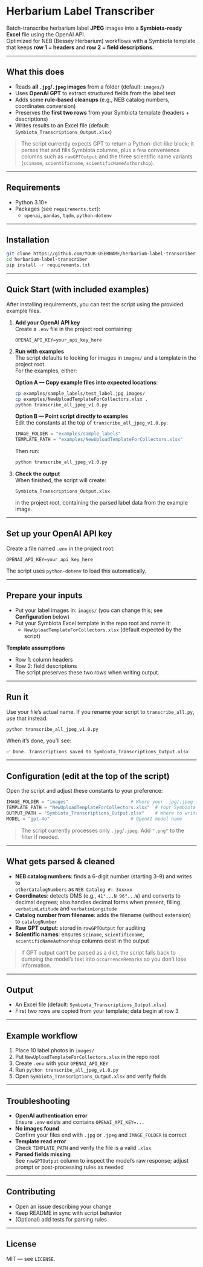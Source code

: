 # Herbarium Label Transcriber

Batch-transcribe herbarium label **JPEG** images into a **Symbiota-ready Excel** file using the OpenAI API.  
Optimized for NEB (Bessey Herbarium) workflows with a Symbiota template that keeps **row 1 = headers** and **row 2 = field descriptions**.

---

## What this does

- Reads **all `.jpg`/`.jpeg` images** from a folder (default: `images/`)
- Uses **OpenAI GPT** to extract structured fields from the label text
- Adds some **rule-based cleanups** (e.g., NEB catalog numbers, coordinates conversion)
- Preserves the **first two rows** from your Symbiota template (headers + descriptions)
- Writes results to an Excel file (default: `Symbiota_Transcriptions_Output.xlsx`)

> The script currently expects GPT to return a Python-dict-like block; it parses that and fills Symbiota columns, plus a few convenience columns such as `rawGPTOutput` and the three scientific name variants (`sciname`, `scientificname`, `scientificNameAuthorship`).

---

## Requirements

- Python 3.10+
- Packages (see `requirements.txt`):
  - `openai`, `pandas`, `tqdm`, `python-dotenv`

---

## Installation

```bash
git clone https://github.com/YOUR-USERNAME/herbarium-label-transcriber.git
cd herbarium-label-transcriber
pip install -r requirements.txt
```

---

## Quick Start (with included examples)

After installing requirements, you can test the script using the provided example files.

1. **Add your OpenAI API key**  
   Create a `.env` file in the project root containing:
   ```
   OPENAI_API_KEY=your_api_key_here
   ```

2. **Run with examples**  
   The script defaults to looking for images in `images/` and a template in the project root.  
   For the examples, either:

   **Option A — Copy example files into expected locations**:
   ```bash
   cp examples/sample_labels/test_label.jpg images/
   cp examples/NewUploadTemplateForCollectors.xlsx .
   python transcribe_all_jpeg_v1.0.py
   ```

   **Option B — Point script directly to examples**  
   Edit the constants at the top of `transcribe_all_jpeg_v1.0.py`:
   ```python
   IMAGE_FOLDER = "examples/sample_labels"
   TEMPLATE_PATH = "examples/NewUploadTemplateForCollectors.xlsx"
   ```
   Then run:
   ```bash
   python transcribe_all_jpeg_v1.0.py
   ```

3. **Check the output**  
   When finished, the script will create:
   ```
   Symbiota_Transcriptions_Output.xlsx
   ```
   in the project root, containing the parsed label data from the example image.

---

## Set up your OpenAI API key

Create a file named `.env` in the project root:

```
OPENAI_API_KEY=your_api_key_here
```

The script uses `python-dotenv` to load this automatically.

---

## Prepare your inputs

- Put your label images in: `images/` (you can change this; see **Configuration** below)
- Put your Symbiota Excel template in the repo root and name it:
  - `NewUploadTemplateForCollectors.xlsx` (default expected by the script)

**Template assumptions**
- Row 1: column headers
- Row 2: field descriptions  
The script preserves these two rows when writing output.

---

## Run it

Use your file’s actual name. If you rename your script to `transcribe_all.py`, use that instead.

```bash
python transcribe_all_jpeg_v1.0.py
```

When it’s done, you’ll see:

```
✅ Done. Transcriptions saved to Symbiota_Transcriptions_Output.xlsx
```

---

## Configuration (edit at the top of the script)

Open the script and adjust these constants to your preference:

```python
IMAGE_FOLDER = "images"                       # Where your .jpg/.jpeg files are
TEMPLATE_PATH = "NewUploadTemplateForCollectors.xlsx"  # Your Symbiota template
OUTPUT_PATH = "Symbiota_Transcriptions_Output.xlsx"    # Where to write results
MODEL = "gpt-4o"                              # OpenAI model name
```

> The script currently processes only `.jpg`/`.jpeg`. Add `".png"` to the filter if needed.

---

## What gets parsed & cleaned

- **NEB catalog numbers**: finds a 6-digit number (starting 3–9) and writes to  
  `otherCatalogNumbers` as `NEB Catalog #: 3xxxxx`
- **Coordinates**: detects DMS (e.g., `41°...N 96°...W`) and converts to decimal degrees; also handles decimal forms when present, filling `verbatimLatitude` and `verbatimLongitude`
- **Catalog number from filename**: adds the filename (without extension) to `catalogNumber`
- **Raw GPT output**: stored in `rawGPTOutput` for auditing
- **Scientific names**: ensures `sciname`, `scientificname`, `scientificNameAuthorship` columns exist in the output

> If GPT output can’t be parsed as a dict, the script falls back to dumping the model’s text into `occurrenceRemarks` so you don’t lose information.

---

## Output

- An Excel file (default: `Symbiota_Transcriptions_Output.xlsx`)
- First two rows are copied from your template; data begin at row 3

---

## Example workflow

1. Place 10 label photos in `images/`
2. Put `NewUploadTemplateForCollectors.xlsx` in the repo root
3. Create `.env` with your `OPENAI_API_KEY`
4. Run `python transcribe_all_jpeg_v1.0.py`
5. Open `Symbiota_Transcriptions_Output.xlsx` and verify fields

---

## Troubleshooting

- **OpenAI authentication error**  
  Ensure `.env` exists and contains `OPENAI_API_KEY=...`
- **No images found**  
  Confirm your files end with `.jpg` or `.jpeg` and `IMAGE_FOLDER` is correct
- **Template read error**  
  Check `TEMPLATE_PATH` and verify the file is a valid `.xlsx`
- **Parsed fields missing**  
  See `rawGPTOutput` column to inspect the model’s raw response; adjust prompt or post-processing rules as needed

---

## Contributing

- Open an issue describing your change
- Keep README in sync with script behavior
- (Optional) add tests for parsing rules

---

## License

MIT — see `LICENSE`.

